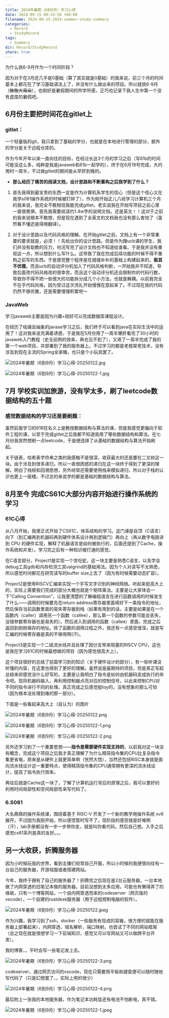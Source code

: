 ```yaml
---
title: 2024年暑期（6到9月）学习心得
date: 2024-09-15 00:33:58 +08:00
filename: 2024-09-15-2024-summer-study-summary
categories:
  - Record
  - StudyRecord
tags:
  - Summary
dir: Record/StudyRecord
share: true
---
```

为什么挑6-9月作为一个时间阶段？

因为对于在3月还几乎是0基础（算了其实就是0基础）的我来说，前三个月的时间基本上都花在了学习基础语法上了，并没有什么做出来的项目。所以就挑6-9月（~~致敬大耳朵~~），也刚好是暑假期间的所学所感，正巧也记录下我人生中第一个没有虚度的暑假吧。
## 6月份主要把时间花在gitlet上

### **gitlet**：

一个轻量版的git，我只拿到了基础的学分，也就是在本地进行管理的部分，额外的学分是关于远程仓库的。

作为今年开年以来一直向往的目标，在经过长达3个月的学习之后（写61b的时间可能没这么多，纯粹是我是javaweb和61b一起学的），终于在6月19号完成，大约用时一周半，不过做gitlet的期间是从早肝到晚的。

- **那么经历了痛苦的阅读文档，设计思路和不断重构之后我学到了什么？**

1. 首先我得到最宝贵的东西一定是作为计算机系学生的信心（但是这个信心又在我学s081操作系统的时候被打碎了），作为刚开始正儿八经学习计算机三个月的我来说，我完全不敢相信我能完成gitlet，老实说我在开始写项目之前心里一直很畏惧，首先我需要阅读约1.4w字的说明文档，还是英文！！这对于之前的我来说根本不敢想，但是现在遇到了全英文的文档我也没有那么害怕了（虽然看不懂还是得用翻译）。

2. 对于设计思路以及代码风格的理解。在开始gitlet之前，文档上有一个非常重要的要求就是，必须！！先给出你的设计思路。但是作为蹭ucb课的学生，我们并没有助教的压力，何况写完了设计文档也不知道给谁看。于是我并没有重视这一点，所以想到什么写什么。这导致了我在完成后续功能的时候不得不重构之前写的东西。于是感觉整个程序是在缝缝补补的基础上构建起来的，**极其不优雅**。而且ucb的自动评分机加入了代码风格判断，一开始我并不知道，导致后面改代码风格改的很幸苦，而且这个自动评分机还会限制你的代码行数，导致你不得不把一些很大的功能拆分成几个小方法，也就是解耦。以前我完全不在乎代码风格，因为受过这次洗礼开始慢慢在意起来了。不过现在我的代码仍然不够优雅，还是需要慢慢积累吧～

### **JavaWeb**

学习javaweb主要是因为兴趣+刚好可以完成数据库课程设计。

在经历了枯燥且抽象的javase学习之后，我们终于可以看到java在实际生活中的运用了！这对我来说充满着诱惑，于是我在5月份用了一周半爆肝看完了30小时的javaweb入门教程（史无前例的效率，再也见不到了），又用了一周半完成了我的第一个web项目，并部署到了我的服务器上。不过学习的都是老框架老技术，没有涉及到现在主流的Spring全家桶，也只是个小玩具罢了。

![2024年暑期（6到9月）学习心得-20250122.jpg](../../../assets/images/2024%E5%B9%B4%E6%9A%91%E6%9C%9F%EF%BC%886%E5%88%B09%E6%9C%88%EF%BC%89%E5%AD%A6%E4%B9%A0%E5%BF%83%E5%BE%97-20250122.jpg)

![2024年暑期（6到9月）学习心得-20250122-1.jpg](../../../assets/images/2024%E5%B9%B4%E6%9A%91%E6%9C%9F%EF%BC%886%E5%88%B09%E6%9C%88%EF%BC%89%E5%AD%A6%E4%B9%A0%E5%BF%83%E5%BE%97-20250122-1.jpg)

## 7月 学校实训加旅游，没有学太多，刷了leetcode数据结构的五十题

### **感觉数据结构的学习还是要刷题**：

虽然前面学习的61B在名义上是教授数据结构与算法的课，但是我感觉更偏向于软件工程的课，以至于完成gitlet之后我都不知道我用了哪些数据结构和算法。在七月份我突然想刷一点leetcode，于是便选择了从基础的数据结构与算法开始刷起。

关于链表，哈希表字符串之类的我感触不是很深，收获最大的还是要在二叉树这一块。由于涉及到很多递归，所以一直很困惑的递归在这一块终于得到了更深的理解。明白了栈帧和回溯思想，另外经常还需要使用栈来模拟递归，所以对于栈的认识也更上一层楼。不过总的来说学的都是基础的数据结构与算法。

## 8月至今 完成CS61C大部分内容开始进行操作系统的学习

### 61C心得

从八月开始，我便正式开始了CS61C，体系结构的学习。这门课是自顶（C语言）向下（到汇编再到机器码再到硬件体系设计再到逻辑门）再向上（再从数字电路讲到 CPU 的硬件实现，解释了机器语言是如何被执行的，后面还提到了Cache，操作系统和并发）。学习完之后有一种知识被打通的感觉。

在C语言部分，Project1是实现一个贪吃蛇，这一块主要是熟悉C语言，以及学会debug工具gdb和内存检测工具valgrind的基础用法。因为个人对读写不太熟悉，所以感觉时间都花在研究读写的buffer size上去了（因为有时候需要动态扩容）。

Project2是使用RISCV汇编来实现一个手写文字识别的神经网络。听起来挺高大上的，实际上需要我们完成的部分大概也就是个矩阵乘法。主要是让大家体会一下“Calling Convention”，让我更清楚的了解编程语言在进行函数调用的时候发生了什么——调用的时候要先在return address寄存器里面填好下一条指令的地址，然后保存当前函数里面的易失寄存器到栈（如果有用到的话，主要是如果是在一个函数内（caller）调用另一个函数（callee），那么第一个函数的参数可能会丢失，没错参数寄存器也是易失的）。然后进入到调用的函数（callee）里面，完成之后返回到刚刚保存的地址。除了函数的调用过程之外，我还有一点感受很深，就是写汇编的时候寄存器是真的不够用啊(汗)。

Project3是实现一个二级流水线并且处理了因分支带来阻塞的RISCV CPU，这也是我在学习61C的时候最想做的项目（因为感觉很高大上）。

这个项目很好的总结了前面学习到的知识（关于硬件设计的部分），有一些听课没听懂的内容，在这里也得到了更好的理解。虽然说是最期待的项目，但是真正写起总结来却感觉没什么好写的，主要是让我明白了指令是如何由机器码变成执行的命令吧。现将机器码输入，再利用控制器点亮对应的控制信号，以此来控制CPU对不同的指令进行不同的处理。真正完成之后感觉挺toy的，没有想象的那么可怕（因为根本没处理到难的那一部分）。

下面是一些看起来高大上（自认为）的图片

![2024年暑期（6到9月）学习心得-20250122.png](../../../assets/images/2024%E5%B9%B4%E6%9A%91%E6%9C%9F%EF%BC%886%E5%88%B09%E6%9C%88%EF%BC%89%E5%AD%A6%E4%B9%A0%E5%BF%83%E5%BE%97-20250122.png)

![2024年暑期（6到9月）学习心得-20250122-1.png](../../../assets/images/2024%E5%B9%B4%E6%9A%91%E6%9C%9F%EF%BC%886%E5%88%B09%E6%9C%88%EF%BC%89%E5%AD%A6%E4%B9%A0%E5%BF%83%E5%BE%97-20250122-1.png)

![2024年暑期（6到9月）学习心得-20250122-2.png](../../../assets/images/2024%E5%B9%B4%E6%9A%91%E6%9C%9F%EF%BC%886%E5%88%B09%E6%9C%88%EF%BC%89%E5%AD%A6%E4%B9%A0%E5%BF%83%E5%BE%97-20250122-2.png)

另外还学习到了一个重要思想——**指令是需要硬件实现支持的**，以前我对这一块没有概念，完成这个项目之后我才真正理解了为什么精简指令集的CPU比复杂指令集更省电，原来是从硬件上就更简单啊（恍然大悟），当然还包括RISC本身就是面向流水线设计这一重要特点，使得精简指令集的CPU通常拥有更深的流水线设计，提高了指令执行效率。

再往后就是Cache这一块了，了解了计算机运行背后的原理之后，我可以更好的利用时间局部性和空间局部性来写代码了。

### 6.S081

大名鼎鼎的操作系统课，围绕着基于 RISC-V 开发了一个新的教学用操作系统 xv6展开。不过因为我刚开始，所以感悟暂时写不了。现阶段的感受就是好难啊（汗），lab手册都没有一步一步带你走，就是叫你看代码，然后自己想。入手之后感觉cs61系列是真的友好。。。

## 另一大收获，折腾服务器

因为小时候玩我的世界，看到主播们经常自己开服，所以小时候的我便很向往有一台自己的服务器，开游戏服或者搭建网站。

今年，我终于拥有了自己的服务器了！折腾完之后现在是2台云服务器，一台本地做了内网穿透的旧笔记本做的服务器。目前没想到太多应用，可能也有懒得弄了的缘故，只有一个博客网站，一个由内网穿透而来的codeserver（网页版的vscode），一个自建的rustdesk服务器（用于远程控制电脑的软件）。

![2024年暑期（6到9月）学习心得-20250122.jpeg](../../../assets/images/2024%E5%B9%B4%E6%9A%91%E6%9C%9F%EF%BC%886%E5%88%B09%E6%9C%88%EF%BC%89%E5%AD%A6%E4%B9%A0%E5%BF%83%E5%BE%97-20250122.jpeg)

作为兴趣，我学习到了ssh，docker（一些服务有现成的容器，很方便的就能在服务器上部署起来），内网穿透，域名解析，端口映射。也尝试了不同的网站框架（总之现在就是很想学习一下前端知识，感觉又可以写网站又可以做跨平台开发）。

我的博客，，平时会写一些笔记发上去。

![2024年暑期（6到9月）学习心得-20250122-3.png](../../../assets/images/2024%E5%B9%B4%E6%9A%91%E6%9C%9F%EF%BC%886%E5%88%B09%E6%9C%88%EF%BC%89%E5%AD%A6%E4%B9%A0%E5%BF%83%E5%BE%97-20250122-3.png)

codeserver，通过网页访问的vscode，现在只需要用平板和键盘便可以随时随地写代码了（只是幻想罢了，，实际上用的很少）

![2024年暑期（6到9月）学习心得-20250122-4.png](../../../assets/images/2024%E5%B9%B4%E6%9A%91%E6%9C%9F%EF%BC%886%E5%88%B09%E6%9C%88%EF%BC%89%E5%AD%A6%E4%B9%A0%E5%BF%83%E5%BE%97-20250122-4.png)

最后附上一张我的本地服务器，作为笔记本功耗低还有电池不怕断电，真不错。

![2024年暑期（6到9月）学习心得-20250122-1.jpeg](../../../assets/images/2024%E5%B9%B4%E6%9A%91%E6%9C%9F%EF%BC%886%E5%88%B09%E6%9C%88%EF%BC%89%E5%AD%A6%E4%B9%A0%E5%BF%83%E5%BE%97-20250122-1.jpeg)